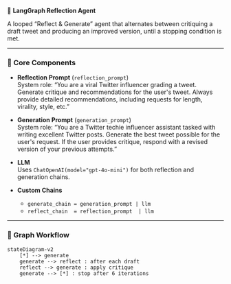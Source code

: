 🚀 **LangGraph Reflection Agent**

A looped “Reflect & Generate” agent that alternates between critiquing a draft tweet and producing an improved version, until a stopping condition is met.

---

### 🔧 Core Components

- **Reflection Prompt** (`reflection_prompt`)  
  System role: “You are a viral Twitter influencer grading a tweet. Generate critique and recommendations for the user's tweet. Always provide detailed recommendations, including requests for length, virality, style, etc.”

- **Generation Prompt** (`generation_prompt`)  
  System role: “You are a Twitter techie influencer assistant tasked with writing excellent Twitter posts. Generate the best tweet possible for the user's request. If the user provides critique, respond with a revised version of your previous attempts.”

- **LLM**  
  Uses `ChatOpenAI(model="gpt-4o-mini")` for both reflection and generation chains.

- **Custom Chains**  
  - `generate_chain = generation_prompt | llm`  
  - `reflect_chain  = reflection_prompt  | llm`

---

### 🧩 Graph Workflow

```mermaid
stateDiagram-v2
    [*] --> generate
    generate --> reflect : after each draft
    reflect --> generate : apply critique
    generate --> [*] : stop after 6 iterations
